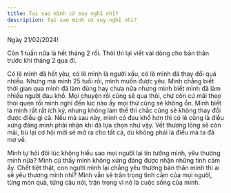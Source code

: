 ```yaml
---
title: Tại sao mình cứ suy nghĩ nhỉ?
description: Tại sao mình cứ suy nghĩ nhỉ?
---
```


Ngày 21/02/2024!

Còn 1 tuần nữa là hết tháng 2 rồi. Thôi thì lại viết vài dòng cho bản thân trước khi tháng 2 qua đi.

Có lẽ mình đã hết yêu, có lẽ mình là người xấu, có lẽ mình đã thay đổi quá nhiều. Nhưng mà mình 25 tuổi rồi, mình muốn được yêu. Mình chẳng biết thời gian qua mình đã làm đúng hay chưa nữa nhưng mình biết mình đã làm nhiều người đau khổ. Mọi chuyện rồi cũng sẽ qua thôi, chứ còn cứ mãi theo thói quen rồi mình nghĩ đến lúc nào ấy mọi thứ cũng sẽ không ổn. Mình biết là mình rất rất ích kỷ, nhưng không làm thế thì chắc cũng sẽ không thay đổi được điều gì cả. Nếu mà sau này, mình có đau khổ hơn thì có lẽ cũng là điều xứng đáng mình phải nhận khi đã lựa chọn như vậy. Vết thương lòng sẽ còn mãi, bù lại cơ hội mới sẽ mở ra cho tất cả, dù không phải là điều mà ta đã mơ về.

Mình tự hỏi đôi lúc không hiểu sao mọi người lại tin tưởng mình, yêu thương mình nữa? Mình cứ thấy mình không xứng đáng được nhận những tình cảm ấy. Chết tiệt thật, con người mình lại chẳng yêu thương bản thân mình thì ai sẽ yêu thương mình nhỉ? Mình vẫn sẽ trân trọng tình cảm của mọi người, từng món quà, từng câu nói, trận trọng vì nó là cuộc sống của mình.
